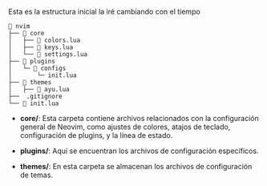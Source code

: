Esta es la estructura inicial la iré cambiando con el tiempo

```
📁 nvim
├── 📁 core
│   ├── 📄 colors.lua
│   ├── 📄 keys.lua
│   └── 📄 settings.lua
├── 📁 plugins
│   └─ 📁 configs
│       └─ init.lua
├── 📁 themes
│   ├── 📄 ayu.lua
├──  .gitignore
└── 📄 init.lua
```

- **core/**: Esta carpeta contiene archivos relacionados con la configuración general de Neovim, como ajustes de colores, atajos de teclado, configuración de plugins, y la línea de estado.

- **plugins/**: Aquí se encuentran los archivos de configuración específicos.

- **themes/**: En esta carpeta se almacenan los archivos de configuración de temas.
